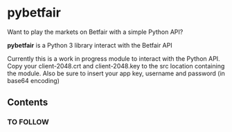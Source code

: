 # pybetfair
Want to play the markets on Betfair with a simple Python API?

**pybetfair** is a Python 3 library interact with the Betfair API

Currently this is a work in progress module to interact with the Python API. Copy your client-2048.crt and client-2048.key to the src location containing the module. Also be sure to insert your app key, username and password (in base64 encoding)

## Contents
### TO FOLLOW
























